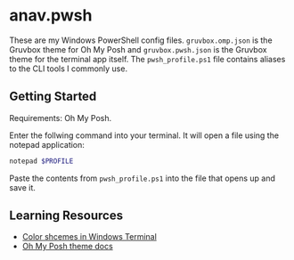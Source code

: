# anav.pwsh

These are my Windows PowerShell config files. `gruvbox.omp.json` is the Gruvbox theme for Oh My Posh and `gruvbox.pwsh.json` is the Gruvbox theme for the terminal app itself. The `pwsh_profile.ps1` file contains aliases to the CLI tools I commonly use.

## Getting Started

Requirements: Oh My Posh.

Enter the follwing command into your terminal. It will open a file using the notepad application:

```bash
notepad $PROFILE
```

Paste the contents from `pwsh_profile.ps1` into the file that opens up and save it.

## Learning Resources

- [Color shcemes in Windows Terminal](https://learn.microsoft.com/en-us/windows/terminal/customize-settings/color-schemes)
- [Oh My Posh theme docs](https://ohmyposh.dev/docs/themes)
